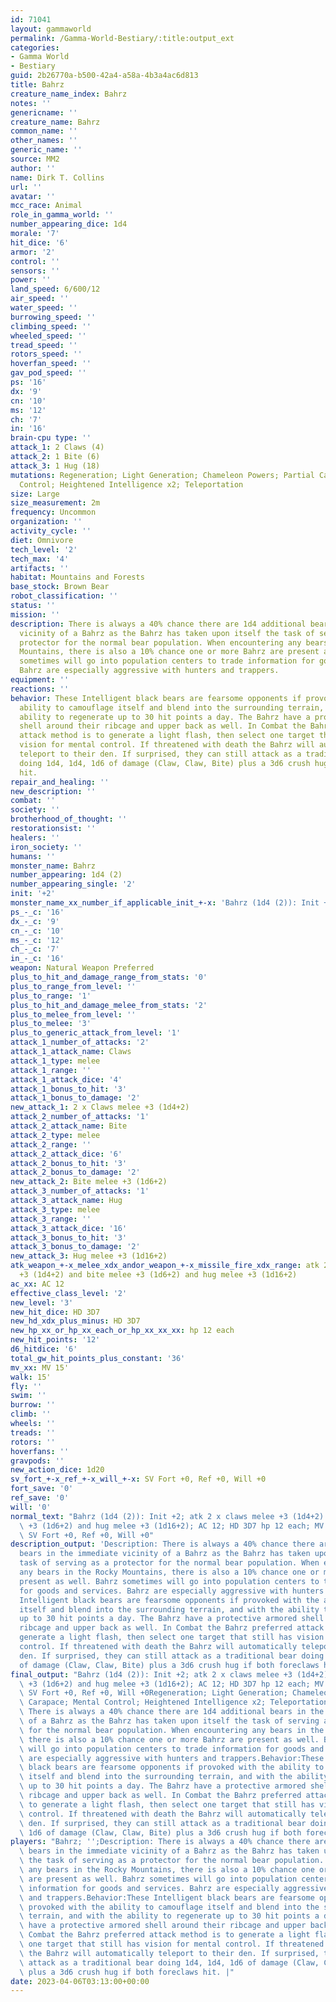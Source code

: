 ```yaml
---
id: 71041
layout: gammaworld
permalink: /Gamma-World-Bestiary/:title:output_ext
categories:
- Gamma World
- Bestiary
guid: 2b26770a-b500-42a4-a58a-4b3a4ac6d813
title: Bahrz
creature_name_index: Bahrz
notes: ''
genericname: ''
creature_name: Bahrz
common_name: ''
other_names: ''
generic_name: ''
source: MM2
author: ''
name: Dirk T. Collins
url: ''
avatar: ''
mcc_race: Animal
role_in_gamma_world: ''
number_appearing_dice: 1d4
morale: '7'
hit_dice: '6'
armor: '2'
control: ''
sensors: ''
power: ''
land_speed: 6/600/12
air_speed: ''
water_speed: ''
burrowing_speed: ''
climbing_speed: ''
wheeled_speed: ''
tread_speed: ''
rotors_speed: ''
hoverfan_speed: ''
gav_pod_speed: ''
ps: '16'
dx: '9'
cn: '10'
ms: '12'
ch: '7'
in: '16'
brain-cpu type: ''
attack_1: 2 Claws (4)
attack_2: 1 Bite (6)
attack_3: 1 Hug (18)
mutations: Regeneration; Light Generation; Chameleon Powers; Partial Carapace; Mental
  Control; Heightened Intelligence x2; Teleportation
size: Large
size_measurement: 2m
frequency: Uncommon
organization: ''
activity_cycle: ''
diet: Omnivore
tech_level: '2'
tech_max: '4'
artifacts: ''
habitat: Mountains and Forests
base_stock: Brown Bear
robot_classification: ''
status: ''
mission: ''
description: There is always a 40% chance there are 1d4 additional bears in the immediate
  vicinity of a Bahrz as the Bahrz has taken upon itself the task of serving as a
  protector for the normal bear population. When encountering any bears in the Rocky
  Mountains, there is also a 10% chance one or more Bahrz are present as well. Bahrz
  sometimes will go into population centers to trade information for goods and services.
  Bahrz are especially aggressive with hunters and trappers.
equipment: ''
reactions: ''
behavior: These Intelligent black bears are fearsome opponents if provoked with the
  ability to camouflage itself and blend into the surrounding terrain, and with the
  ability to regenerate up to 30 hit points a day. The Bahrz have a protective armored
  shell around their ribcage and upper back as well. In Combat the Bahrz preferred
  attack method is to generate a light flash, then select one target that still has
  vision for mental control. If threatened with death the Bahrz will automatically
  teleport to their den. If surprised, they can still attack as a traditional bear
  doing 1d4, 1d4, 1d6 of damage (Claw, Claw, Bite) plus a 3d6 crush hug if both foreclaws
  hit.
repair_and_healing: ''
new_description: ''
combat: ''
society: ''
brotherhood_of_thought: ''
restorationsist: ''
healers: ''
iron_society: ''
humans: ''
monster_name: Bahrz
number_appearing: 1d4 (2)
number_appearing_single: '2'
init: '+2'
monster_name_xx_number_if_applicable_init_+-x: 'Bahrz (1d4 (2)): Init +2'
ps_-_c: '16'
dx_-_c: '9'
cn_-_c: '10'
ms_-_c: '12'
ch_-_c: '7'
in_-_c: '16'
weapon: Natural Weapon Preferred
plus_to_hit_and_damage_range_from_stats: '0'
plus_to_range_from_level: ''
plus_to_range: '1'
plus_to_hit_and_damage_melee_from_stats: '2'
plus_to_melee_from_level: ''
plus_to_melee: '3'
plus_to_generic_attack_from_level: '1'
attack_1_number_of_attacks: '2'
attack_1_attack_name: Claws
attack_1_type: melee
attack_1_range: ''
attack_1_attack_dice: '4'
attack_1_bonus_to_hit: '3'
attack_1_bonus_to_damage: '2'
new_attack_1: 2 x Claws melee +3 (1d4+2)
attack_2_number_of_attacks: '1'
attack_2_attack_name: Bite
attack_2_type: melee
attack_2_range: ''
attack_2_attack_dice: '6'
attack_2_bonus_to_hit: '3'
attack_2_bonus_to_damage: '2'
new_attack_2: Bite melee +3 (1d6+2)
attack_3_number_of_attacks: '1'
attack_3_attack_name: Hug
attack_3_type: melee
attack_3_range: ''
attack_3_attack_dice: '16'
attack_3_bonus_to_hit: '3'
attack_3_bonus_to_damage: '2'
new_attack_3: Hug melee +3 (1d16+2)
atk_weapon_+-x_melee_xdx_andor_weapon_+-x_missile_fire_xdx_range: atk 2 x claws melee
  +3 (1d4+2) and bite melee +3 (1d6+2) and hug melee +3 (1d16+2)
ac_xx: AC 12
effective_class_level: '2'
new_level: '3'
new_hit_dice: HD 3D7
new_hd_xdx_plus_minus: HD 3D7
new_hp_xx_or_hp_xx_each_or_hp_xx_xx_xx: hp 12 each
new_hit_points: '12'
d6_hitdice: '6'
total_gw_hit_points_plus_constant: '36'
mv_xx: MV 15'
walk: 15'
fly: ''
swim: ''
burrow: ''
climb: ''
wheels: ''
treads: ''
rotors: ''
hoverfans: ''
gravpods: ''
new_action_dice: 1d20
sv_fort_+-x_ref_+-x_will_+-x: SV Fort +0, Ref +0, Will +0
fort_save: '0'
ref_save: '0'
will: '0'
normal_text: "Bahrz (1d4 (2)): Init +2; atk 2 x claws melee +3 (1d4+2) and bite melee\
  \ +3 (1d6+2) and hug melee +3 (1d16+2); AC 12; HD 3D7 hp 12 each; MV 15' ; 1d20;\
  \ SV Fort +0, Ref +0, Will +0"
description_output: 'Description: There is always a 40% chance there are 1d4 additional
  bears in the immediate vicinity of a Bahrz as the Bahrz has taken upon itself the
  task of serving as a protector for the normal bear population. When encountering
  any bears in the Rocky Mountains, there is also a 10% chance one or more Bahrz are
  present as well. Bahrz sometimes will go into population centers to trade information
  for goods and services. Bahrz are especially aggressive with hunters and trappers.Behavior:These
  Intelligent black bears are fearsome opponents if provoked with the ability to camouflage
  itself and blend into the surrounding terrain, and with the ability to regenerate
  up to 30 hit points a day. The Bahrz have a protective armored shell around their
  ribcage and upper back as well. In Combat the Bahrz preferred attack method is to
  generate a light flash, then select one target that still has vision for mental
  control. If threatened with death the Bahrz will automatically teleport to their
  den. If surprised, they can still attack as a traditional bear doing 1d4, 1d4, 1d6
  of damage (Claw, Claw, Bite) plus a 3d6 crush hug if both foreclaws hit.'
final_output: "Bahrz (1d4 (2)): Init +2; atk 2 x claws melee +3 (1d4+2) and bite melee\
  \ +3 (1d6+2) and hug melee +3 (1d16+2); AC 12; HD 3D7 hp 12 each; MV 15' ; 1d20;\
  \ SV Fort +0, Ref +0, Will +0Regeneration; Light Generation; Chameleon Powers; Partial\
  \ Carapace; Mental Control; Heightened Intelligence x2; TeleportationDescription:\
  \ There is always a 40% chance there are 1d4 additional bears in the immediate vicinity\
  \ of a Bahrz as the Bahrz has taken upon itself the task of serving as a protector\
  \ for the normal bear population. When encountering any bears in the Rocky Mountains,\
  \ there is also a 10% chance one or more Bahrz are present as well. Bahrz sometimes\
  \ will go into population centers to trade information for goods and services. Bahrz\
  \ are especially aggressive with hunters and trappers.Behavior:These Intelligent\
  \ black bears are fearsome opponents if provoked with the ability to camouflage\
  \ itself and blend into the surrounding terrain, and with the ability to regenerate\
  \ up to 30 hit points a day. The Bahrz have a protective armored shell around their\
  \ ribcage and upper back as well. In Combat the Bahrz preferred attack method is\
  \ to generate a light flash, then select one target that still has vision for mental\
  \ control. If threatened with death the Bahrz will automatically teleport to their\
  \ den. If surprised, they can still attack as a traditional bear doing 1d4, 1d4,\
  \ 1d6 of damage (Claw, Claw, Bite) plus a 3d6 crush hug if both foreclaws hit."
players: "Bahrz; '';Description: There is always a 40% chance there are 1d4 additional\
  \ bears in the immediate vicinity of a Bahrz as the Bahrz has taken upon itself\
  \ the task of serving as a protector for the normal bear population. When encountering\
  \ any bears in the Rocky Mountains, there is also a 10% chance one or more Bahrz\
  \ are present as well. Bahrz sometimes will go into population centers to trade\
  \ information for goods and services. Bahrz are especially aggressive with hunters\
  \ and trappers.Behavior:These Intelligent black bears are fearsome opponents if\
  \ provoked with the ability to camouflage itself and blend into the surrounding\
  \ terrain, and with the ability to regenerate up to 30 hit points a day. The Bahrz\
  \ have a protective armored shell around their ribcage and upper back as well. In\
  \ Combat the Bahrz preferred attack method is to generate a light flash, then select\
  \ one target that still has vision for mental control. If threatened with death\
  \ the Bahrz will automatically teleport to their den. If surprised, they can still\
  \ attack as a traditional bear doing 1d4, 1d4, 1d6 of damage (Claw, Claw, Bite)\
  \ plus a 3d6 crush hug if both foreclaws hit. |"
date: 2023-04-06T03:13:00+00:00
---
```

</br>